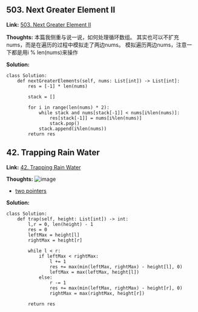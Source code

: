 ## 503. Next Greater Element II ##

**Link:** [503. Next Greater Element II](https://leetcode.com/problems/next-greater-element-ii/description/)

**Thoughts:**
本篇我侧重与说一说，如何处理循环数组。
其实也可以不扩充nums，而是在遍历的过程中模拟走了两边nums。
模拟遍历两边nums，注意一下都是用i % len(nums)来操作

**Solution:**
```
class Solution:
    def nextGreaterElements(self, nums: List[int]) -> List[int]:
        res = [-1] * len(nums)

        stack = []

        for i in range(len(nums) * 2):
            while stack and nums[stack[-1]] < nums[i%len(nums)]:
                res[stack[-1]] = nums[i%len(nums)]
                stack.pop()
            stack.append(i%len(nums))
        return res
```

## 42. Trapping Rain Water ##

**Link:** [42. Trapping Rain Water](https://leetcode.com/problems/trapping-rain-water/description/)

**Thoughts:**
![image](https://user-images.githubusercontent.com/69004164/217938892-d76d0aa5-8c8a-4353-bc52-814b7b65ef6e.png)
- [two pointers](https://www.youtube.com/watch?v=ZI2z5pq0TqA)

**Solution:**
```
class Solution:
    def trap(self, height: List[int]) -> int:
        l,r = 0, len(height) - 1
        res = 0
        leftMax = height[l]
        rightMax = height[r]

        while l < r:
            if leftMax < rightMax:
                l += 1
                res += max(min(leftMax, rightMax) - height[l], 0)
                leftMax = max(leftMax, height[l])
            else:
                r -= 1
                res += max(min(leftMax, rightMax) - height[r], 0)
                rightMax = max(rightMax, height[r])
        
        return res
```
